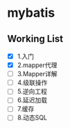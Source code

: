 # mybatis 
## Working List
- [x] 1.入门
- [x] 2.mapper代理
- [ ] 3.Mapper详解
- [ ] 4.级联操作
- [ ] 5.逆向工程
- [ ] 6.延迟加载
- [ ] 7.缓存
- [ ] 8.动态SQL